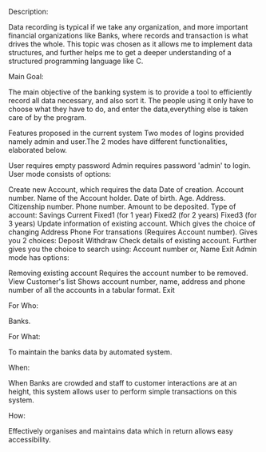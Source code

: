 Description:

Data recording is typical if we take any organization, and more important financial organizations like Banks, where records and transaction is what drives the whole.
This topic was chosen as it allows me to implement data structures, and further helps me to get a deeper understanding of a structured programming language like C.

Main Goal:

The main objective of the banking system is to provide a tool to efficiently record all data necessary, and also sort it.
The people using it only have to choose what they have to do, and enter the data,everything else is taken care of by the program.

Features proposed in the current system
Two modes of logins provided namely admin and user.The 2 modes have different functionalities, elaborated below.

User requires empty password
Admin requires password 'admin' to login.
User mode consists of options:

Create new Account, which requires the data
Date of creation.
Account number.
Name of the Account holder.
Date of birth.
Age.
Address.
Citizenship number.
Phone number.
Amount to be deposited.
Type of account:
Savings
Current
Fixed1 (for 1 year)
Fixed2 (for 2 years)
Fixed3 (for 3 years)
Update information of existing account. Which gives the choice of changing
Address
Phone
For transations (Requires Account number). Gives you 2 choices:
Deposit
Withdraw
Check details of existing account. Further gives you the choice to search using:
Account number or,
Name
Exit
Admin mode has options:

Removing existing account
Requires the account number to be removed.
View Customer's list
Shows account number, name, address and phone number of all the accounts in a tabular format.
Exit


For Who:

Banks.

For What:

To maintain the banks data by automated system.

When:

When Banks are crowded and staff to customer interactions are at an height, this system allows user to perform simple transactions on this system.

How:

Effectively organises and maintains data which in return allows easy accessibility.
